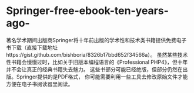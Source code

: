 # Springer-free-ebook-ten-years-ago-

著名学术期间出版商Springer将十年前出版的学术性和技术类书籍提供免费电子书下载（直接下载地址https://gist.github.com/bishboria/8326b17bbd652f34566a）。
虽然某些技术性书籍会慢慢过时，比如关于旧版本编程语言的《Professional PHP4》，但十年并不会让真正的经典书籍失去魅力。
这些书部分可能已经绝版，但部分仍然在出版。Springer提供的是PDF格式，
你可能需要利用一些工具去修改原始文件才能方便在电子书阅读器里阅读。
